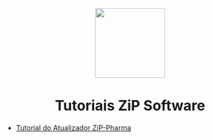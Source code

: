 <div align="center">
        <img width="140" tilte="Logo ZiP" src="https://github.com/zip-software2020/zipatualizadorph-api/blob/main/img/Sem%20Título-1.png"/>
        <h1><strong>Tutoriais ZiP Software</strong></h1>
</div>

- [Tutorial do Atualizador ZiP-Pharma](https://github.com/zip-software2020/Tutoriais/blob/main/AtualizadorPharma/README.md)


